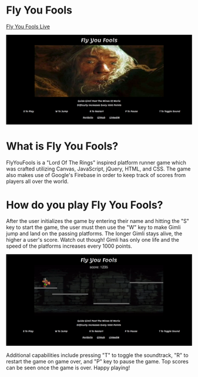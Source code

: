 # Fly You Fools

[Fly You Fools Live](http://johnbaek.life/FlyYouFools)

<img src="assets/FlyYouFoolsSplashPage.png" style="border: 1px solid black" />

# What is Fly You Fools?
FlyYouFools is a "Lord Of The Rings" inspired platform runner game which was crafted utilizing Canvas, JavaScript, jQuery, HTML, and CSS.
The game also makes use of Google's Firebase in order to keep track of scores from players all over the world.

# How do you play Fly You Fools?

After the user initializes the game by entering their name and hitting the "S" key to start the game, the user must then use the "W" key to make Gimli jump and land on the passing platforms. The longer Gimli stays alive, the higher a user's score. Watch out though! Gimli has only one life and the speed of the platforms increases every 1000 points.

<img src ="assets/FlyYouFoolsGameplay.png" style="border: 1px solid black" />

Additional capabilities include pressing "T" to toggle the soundtrack, "R" to restart the game on game over, and "P" key to pause the game.
Top scores can be seen once the game is over. Happy playing!
